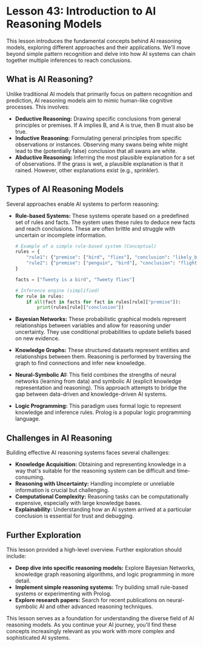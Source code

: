 # Lesson 43: Introduction to AI Reasoning Models

This lesson introduces the fundamental concepts behind AI reasoning models, exploring different approaches and their applications.  We'll move beyond simple pattern recognition and delve into how AI systems can chain together multiple inferences to reach conclusions.

## What is AI Reasoning?

Unlike traditional AI models that primarily focus on pattern recognition and prediction, AI reasoning models aim to mimic human-like cognitive processes.  This involves:

* **Deductive Reasoning:**  Drawing specific conclusions from general principles or premises.  If A implies B, and A is true, then B must also be true.
* **Inductive Reasoning:**  Formulating general principles from specific observations or instances. Observing many swans being white might lead to the (potentially false) conclusion that all swans are white.
* **Abductive Reasoning:**  Inferring the most plausible explanation for a set of observations.  If the grass is wet, a plausible explanation is that it rained.  However, other explanations exist (e.g., sprinkler).


## Types of AI Reasoning Models

Several approaches enable AI systems to perform reasoning:

* **Rule-based Systems:** These systems operate based on a predefined set of rules and facts.  The system uses these rules to deduce new facts and reach conclusions.  These are often brittle and struggle with uncertain or incomplete information.

   ```python
   # Example of a simple rule-based system (Conceptual)
   rules = {
       "rule1": {"premise": ["bird", "flies"], "conclusion": "likely_bird"},
       "rule2": {"premise": ["penguin", "bird"], "conclusion": "flightless_bird"}
   }

   facts = ["Tweety is a bird", "Tweety flies"]

   # Inference engine (simplified)
   for rule in rules:
       if all(fact in facts for fact in rules[rule]["premise"]):
           print(rules[rule]["conclusion"])
   ```

* **Bayesian Networks:** These probabilistic graphical models represent relationships between variables and allow for reasoning under uncertainty. They use conditional probabilities to update beliefs based on new evidence.

* **Knowledge Graphs:** These structured datasets represent entities and relationships between them. Reasoning is performed by traversing the graph to find connections and infer new knowledge.

* **Neural-Symbolic AI:** This field combines the strengths of neural networks (learning from data) and symbolic AI (explicit knowledge representation and reasoning). This approach attempts to bridge the gap between data-driven and knowledge-driven AI systems.

* **Logic Programming:** This paradigm uses formal logic to represent knowledge and inference rules.  Prolog is a popular logic programming language.


## Challenges in AI Reasoning

Building effective AI reasoning systems faces several challenges:

* **Knowledge Acquisition:** Obtaining and representing knowledge in a way that's suitable for the reasoning system can be difficult and time-consuming.
* **Reasoning with Uncertainty:** Handling incomplete or unreliable information is crucial but challenging.
* **Computational Complexity:**  Reasoning tasks can be computationally expensive, especially with large knowledge bases.
* **Explainability:** Understanding how an AI system arrived at a particular conclusion is essential for trust and debugging.


##  Further Exploration

This lesson provided a high-level overview.  Further exploration should include:

* **Deep dive into specific reasoning models:** Explore Bayesian Networks, knowledge graph reasoning algorithms, and logic programming in more detail.
* **Implement simple reasoning systems:**  Try building small rule-based systems or experimenting with Prolog.
* **Explore research papers:**  Search for recent publications on neural-symbolic AI and other advanced reasoning techniques.


This lesson serves as a foundation for understanding the diverse field of AI reasoning models.  As you continue your AI journey, you'll find these concepts increasingly relevant as you work with more complex and sophisticated AI systems.
